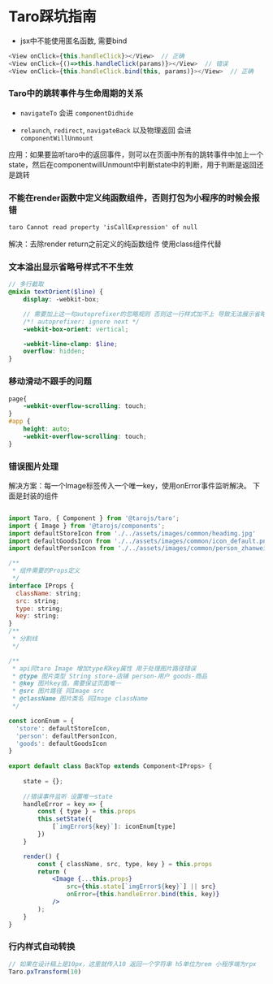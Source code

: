 # Taro踩坑指南

- jsx中不能使用匿名函数, 需要bind
```js
<View onClick={this.handleClick}></View>  // 正确
<View onClick={()=>this.handleClick(params)}></View>  // 错误
<View onClick={this.handleClick.bind(this, params)}></View>  // 正确
```

### Taro中的跳转事件与生命周期的关系
- `navigateTo` 会进  `componentDidhide`

- `relaunch`,  `redirect`, `navigateBack` 以及物理返回 会进 `componentWillUnmount`

应用：如果要监听taro中的返回事件，则可以在页面中所有的跳转事件中加上一个state，然后在componentwillUnmount中判断state中的判断，用于判断是返回还是跳转

### 不能在render函数中定义纯函数组件，否则打包为小程序的时候会报错
```cmd
taro Cannot read property 'isCallExpression' of null
```
解决：去除render return之前定义的纯函数组件 使用class组件代替

### 文本溢出显示省略号样式不不生效
```scss
// 多行截取
@mixin textOrient($line) {
	display: -webkit-box;

	// 需要加上这一句autoprefixer的忽略规则 否则这一行样式加不上 导致无法展示省略号
	/*! autoprefixer: ignore next */
	-webkit-box-orient: vertical;

	-webkit-line-clamp: $line;
	overflow: hidden;
}
```

### 移动滑动不跟手的问题
```scss
page{
	-webkit-overflow-scrolling: touch;
}
#app {
	height: auto;
	-webkit-overflow-scrolling: touch;
}
```

### 错误图片处理
解决方案：每一个Image标签传入一个唯一key，使用onError事件监听解决。 
下面是封装的组件
```jsx

import Taro, { Component } from '@tarojs/taro';
import { Image } from '@tarojs/components';
import defaultStoreIcon from './../assets/images/common/headimg.jpg'
import defaultGoodsIcon from './../assets/images/common/icon_default.png'
import defaultPersonIcon from './../assets/images/common/person_zhanweitu@2x.png'

/**
 * 组件需要的Props定义
 */
interface IProps {
  className: string;
  src: string;
  type: string;
  key: string;
}
/**
 * 分割线
 */

/**
 * api同taro Image 增加type和key属性 用于处理图片路径错误
 * @type 图片类型 String store-店铺 person-用户 goods-商品
 * @key 图片key值，需要保证页面唯一
 * @src 图片路径 同Image src
 * @className 图片类名 同Image className
 */

const iconEnum = {
  'store': defaultStoreIcon,
  'person': defaultPersonIcon,
  'goods': defaultGoodsIcon
}
 
export default class BackTop extends Component<IProps> {
  
    state = {};
  
    //错误事件监听 设置唯一state
    handleError = key => {
        const { type } = this.props
        this.setState({
            [`imgError${key}`]: iconEnum[type]
        })
    }

	render() {
        const { className, src, type, key } = this.props
		return (
			<Image {...this.props}
                src={this.state[`imgError${key}`] || src}
                onError={this.handleError.bind(this, key)}
            />
		);
	}
}
```

### 行内样式自动转换
```js
// 如果在设计稿上是10px，这里就传入10	返回一个字符串 h5单位为rem 小程序端为rpx
Taro.pxTransform(10)
```